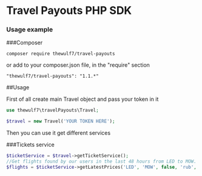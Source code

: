 # Travel Payouts PHP SDK

### Usage example

###Composer

```
composer require thewulf7/travel-payouts
```
or add to your composer.json file, in the "require" section
```
"thewulf7/travel-payouts": "1.1.*"
```

##Usage

 First of all create main Travel object and pass your token in it 
```php
use thewulf7\travelPayouts\Travel; 

$travel = new Travel('YOUR TOKEN HERE');
```
Then you can use it get different services

###Tickets service
```php
$ticketService = $travel->getTicketService();
//Get flights found by our users in the last 48 hours from LED to MOW. Return array consists of thewulf7\travelPayouts\Ticket objects.
$flights = $ticketService->getLatestPrices('LED', 'MOW', false, 'rub', 'year', 1, 10);
```
